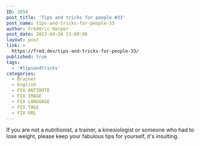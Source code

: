 ```yaml
---
ID: 2850
post_title: 'Tips and tricks for people #33'
post_name: tips-and-tricks-for-people-33
author: Frédéric Harper
post_date: 2013-04-26 13:00:06
layout: post
link: >
  https://fred.dev/tips-and-tricks-for-people-33/
published: true
tags:
  - '#tipsandtricks'
categories:
  - Brainer
  - English
  - FIX ANTIDOTE
  - FIX IMAGE
  - FIX LANGUAGE
  - FIX TAGS
  - FIX URL
---
```

<p>If you are not a nutritionist, a trainer, a kinesiologist or someone who had to lose weight, please keep your fabulous tips for yourself, it's insulting.</p> 